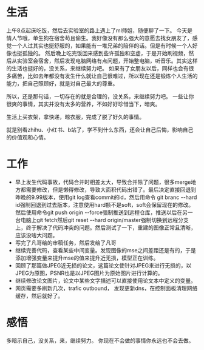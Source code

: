 # 生活
上午8点起床吃饭，然后去实验室的路上遇上了ml师姐，随便聊了一下。
今天是情人节哦，单生狗在宿舍苟且偷生。我好像没有那么强大的意愿去找女朋友了，感觉一个人过其实也挺舒服的，如果能有一堆兄弟的陪伴的话。但是有时候一个人好像也挺孤独的。
然后晚上吃完饭回来感到些许孤独和空虚，于是开始刷视频，然后从实验室会宿舍，然后发现电脑网络有点问题，开始整电脑，听音乐。其实这样的生活也挺好的，没关系，来继续努力吧。
如果有了女朋友以后，同样也会有很多痛苦，比如去年都没有发生什么就让自己很难过，所以现在还是锻炼个人生活的能力，把自己照顾好，就是对自己最大的尊重。

所以，还是那句话，一切存在的就是合理的，没关系，来继续努力吧。
一些让你很爽的事情，其实并没有太多的营养，不如好好珍惜当下，暗爽。

生活上买衣架，拿快递，晾衣服，完成了脱了好久的事情。

就是别看zhihu、小红书、b站了，学不到什么东西，还会让自己后悔，影响自己的价值观和心情。

# 工作
- 早上发生代码事故，代码合并时相差太大，导致合并除了问题，很多merge地方都需要修改，但是懒得修改，导致大面积代码出错了。最后决定直接回退到昨晚的9.99版本，使用git log查看commit的id，然后用命令 git branc --hard id强制回退到过去版本，注意使用hard额不是soft，soft会保留现在的修改。然后使用命令git push origin <branch-name> --force强制推送到远程仓库，推送以后在另一台电脑上git fetch然后git reset --hard origin/master强制切换到远程分支上，终于解决了代码冲突的问题。然后测试了一下，重建的图像正常且清晰，应该没啥大问题。
- 写完了凡哥给的审稿任务，然后发给了凡哥
- 继续完善代码，查看某些中间变量。发现图像的mse之间差距还是有的，于是添加增强变量来提升mse的值来提升近无损，模型正在训练。
- 回顾了那篇做JPEG近无损的论文，这篇论文使针对JPEG来进行无损的，以JPEG为原图，PSNR也是以JPEG图片为原始图片进行计算的。 
- 继续修改论文图片，论文中某些文字描述可以直接使用论文本中定义的变量。
- 网页需要多刷新几次，trafic outbound， 发现更新dns，在控制面板清理网络缓存，然后就好了。

# 感悟
多暗示自己，没关系，来，继续努力。
你现在不会做的事情你永远也不会去做。